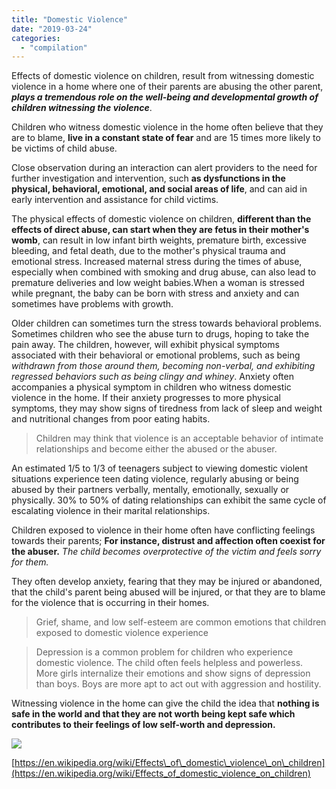 ```yaml
---
title: "Domestic Violence"
date: "2019-03-24"
categories: 
  - "compilation"
---
```


Effects of domestic violence on children, result from witnessing domestic violence in a home where one of their parents are abusing the other parent, _**plays a tremendous role on the well-being and developmental growth of children witnessing the violence**_.

Children who witness domestic violence in the home often believe that they are to blame, **live in a constant state of fear** and are 15 times more likely to be victims of child abuse.

Close observation during an interaction can alert providers to the need for further investigation and intervention, such **as dysfunctions in the physical, behavioral, emotional, and social areas of life**, and can aid in early intervention and assistance for child victims.

The physical effects of domestic violence on children, **different than the effects of direct abuse, can start when they are fetus in their mother's womb**, can result in low infant birth weights, premature birth, excessive bleeding, and fetal death, due to the mother's physical trauma and emotional stress. Increased maternal stress during the times of abuse, especially when combined with smoking and drug abuse, can also lead to premature deliveries and low weight babies.When a woman is stressed while pregnant, the baby can be born with stress and anxiety and can sometimes have problems with growth.

Older children can sometimes turn the stress towards behavioral problems. Sometimes children who see the abuse turn to drugs, hoping to take the pain away. The children, however, will exhibit physical symptoms associated with their behavioral or emotional problems, such as being _withdrawn from those around them, becoming non-verbal, and exhibiting regressed behaviors such as being clingy and whiney_. Anxiety often accompanies a physical symptom in children who witness domestic violence in the home. If their anxiety progresses to more physical symptoms, they may show signs of tiredness from lack of sleep and weight and nutritional changes from poor eating habits.

> Children may think that violence is an acceptable behavior of intimate relationships and become either the abused or the abuser.

An estimated 1/5 to 1/3 of teenagers subject to viewing domestic violent situations experience teen dating violence, regularly abusing or being abused by their partners verbally, mentally, emotionally, sexually or physically. 30% to 50% of dating relationships can exhibit the same cycle of escalating violence in their marital relationships.

Children exposed to violence in their home often have conflicting feelings towards their parents; **For instance, distrust and affection often coexist for the abuser.** _The child becomes overprotective of the victim and feels sorry for them._

They often develop anxiety, fearing that they may be injured or abandoned, that the child's parent being abused will be injured, or that they are to blame for the violence that is occurring in their homes.

> Grief, shame, and low self-esteem are common emotions that children exposed to domestic violence experience

> Depression is a common problem for children who experience domestic violence. The child often feels helpless and powerless. More girls internalize their emotions and show signs of depression than boys. Boys are more apt to act out with aggression and hostility.

Witnessing violence in the home can give the child the idea that **nothing is safe in the world and that they are not worth being kept safe which contributes to their feelings of low self-worth and depression.**

![](images/domestic-violence.png)

[https://en.wikipedia.org/wiki/Effects\_of\_domestic\_violence\_on\_children](https://en.wikipedia.org/wiki/Effects_of_domestic_violence_on_children)
